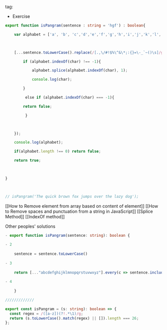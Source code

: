 tag: 
- Exercise

```typescript
export function isPangram(sentence : string = 'hgf') : boolean{

    var alphabet = ['a', 'b', 'c','d','e','f','g','h','i','j','k','l','m','n','o','p','q','r','s','t','u','v','w','x','y','z', ];

  

    [...sentence.toLowerCase().replace(/[.,\/#!$%\^&\*;:{}=\-_`~()\s]/g, "")].forEach(char => {

        if (alphabet.indexOf(char) !== -1){

            alphabet.splice(alphabet.indexOf(char), 1);

            console.log(char);

        }

         else if (alphabet.indexOf(char) === -1){

        return false;

         }

  

    });

    console.log(alphabet);

    if(alphabet.length !== 0) return false;

    return true;

  

}

  

// isPangram('The quick brown fox jumps over the lazy dog');
```
[[How to Remove element from array based on content of element]] [[How to Remove spaces and punctuation from a string in JavaScript]]
[[Splice Method]] [[IndexOf method]]

Other peoples' solutions
```typescript 
- export function isPangram(sentence: string): boolean {
    
- 2
    
    sentence = sentence.toLowerCase()
    
- 3
    
    return [..."abcdefghijklmnopqrstuvwxyz"].every(c => sentence.includes(c))
    
- 4
    
    }

/////////////

export const isPangram = (s: string): boolean => {
  const regex = /([a-z])(?!.*\1)/g;
  return (s.toLowerCase().match(regex) || []).length === 26;
};

```
